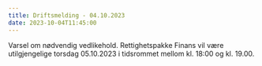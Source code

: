 ```yaml
---
title: Driftsmelding - 04.10.2023
date: 2023-10-04T11:45:00
---
```

Varsel om nødvendig vedlikehold. Rettighetspakke Finans vil være utilgjengelige torsdag 05.10.2023 i tidsrommet mellom kl. 18:00 og kl. 19.00.
